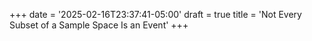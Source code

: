 +++
date = '2025-02-16T23:37:41-05:00'
draft = true
title = 'Not Every Subset of a Sample Space Is an Event'
+++
